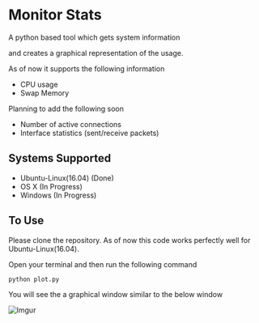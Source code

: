 # Monitor Stats

A python based tool which gets system information

and creates a graphical representation of the usage.

As of now it supports the following information
- CPU usage
- Swap Memory

Planning to add the following soon
- Number of active connections
- Interface statistics (sent/receive packets)

## Systems Supported
- Ubuntu-Linux(16.04) (Done)
- OS X  (In Progress)
- Windows (In Progress)


## To Use
Please clone the repository. As of now this code works perfectly well for Ubuntu-Linux(16.04).

Open your terminal and then run the following command

```
python plot.py
```

You will see the a graphical window similar to the below window

![Imgur](http://i.imgur.com/8ziIVHS.png)
